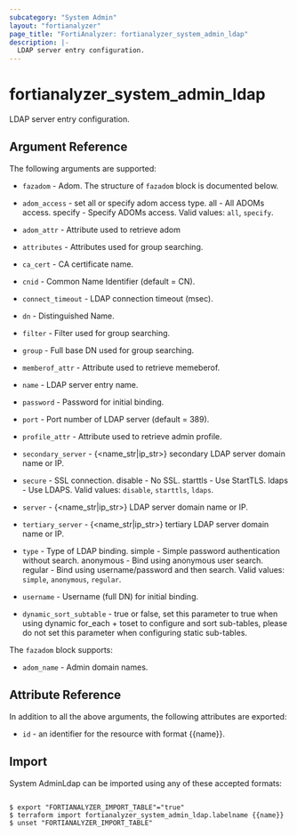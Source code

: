 ```yaml
---
subcategory: "System Admin"
layout: "fortianalyzer"
page_title: "FortiAnalyzer: fortianalyzer_system_admin_ldap"
description: |-
  LDAP server entry configuration.
---
```


# fortianalyzer_system_admin_ldap
LDAP server entry configuration.

## Argument Reference


The following arguments are supported:


* `fazadom` - Adom. The structure of `fazadom` block is documented below.
* `adom_access` - set all or specify adom access type. all - All ADOMs access. specify - Specify ADOMs access. Valid values: `all`, `specify`.

* `adom_attr` - Attribute used to retrieve adom
* `attributes` - Attributes used for group searching.
* `ca_cert` - CA certificate name.
* `cnid` - Common Name Identifier (default = CN).
* `connect_timeout` - LDAP connection timeout (msec).
* `dn` - Distinguished Name.
* `filter` - Filter used for group searching.
* `group` - Full base DN used for group searching.
* `memberof_attr` - Attribute used to retrieve memeberof.
* `name` - LDAP server entry name.
* `password` - Password for initial binding.
* `port` - Port number of LDAP server (default = 389).
* `profile_attr` - Attribute used to retrieve admin profile.
* `secondary_server` - {<name_str|ip_str>} secondary LDAP server domain name or IP.
* `secure` - SSL connection. disable - No SSL. starttls - Use StartTLS. ldaps - Use LDAPS. Valid values: `disable`, `starttls`, `ldaps`.

* `server` - {<name_str|ip_str>} LDAP server domain name or IP.
* `tertiary_server` - {<name_str|ip_str>} tertiary LDAP server domain name or IP.
* `type` - Type of LDAP binding. simple - Simple password authentication without search. anonymous - Bind using anonymous user search. regular - Bind using username/password and then search. Valid values: `simple`, `anonymous`, `regular`.

* `username` - Username (full DN) for initial binding.
* `dynamic_sort_subtable` - true or false, set this parameter to true when using dynamic for_each + toset to configure and sort sub-tables, please do not set this parameter when configuring static sub-tables.

The `fazadom` block supports:

* `adom_name` - Admin domain names.


## Attribute Reference

In addition to all the above arguments, the following attributes are exported:
* `id` - an identifier for the resource with format {{name}}.

## Import

System AdminLdap can be imported using any of these accepted formats:
```

$ export "FORTIANALYZER_IMPORT_TABLE"="true"
$ terraform import fortianalyzer_system_admin_ldap.labelname {{name}}
$ unset "FORTIANALYZER_IMPORT_TABLE"
```

